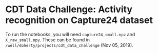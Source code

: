 # CDT Data Challenge: Activity recognition on Capture24 dataset

To run the notebooks, you will need `capture24_small.npz` and `X_raw_small.npy`.
These can be found in `/well/doherty/projects/cdt_data_challenge` (Nov 05, 2019).
